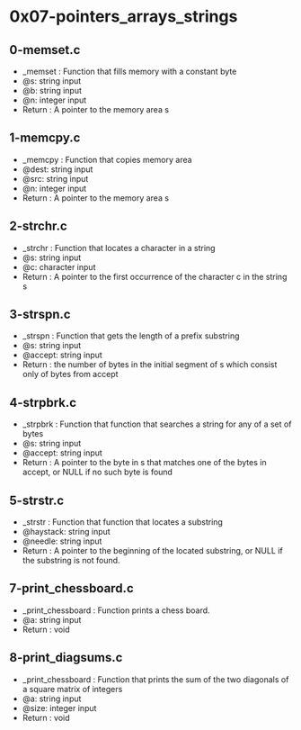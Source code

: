 # 0x07-pointers_arrays_strings
## 0-memset.c
* _memset : Function that fills memory with a constant byte
* @s: string input
* @b: string input
* @n: integer input
* Return : A pointer to the memory area s
## 1-memcpy.c
* _memcpy : Function that copies memory area
* @dest: string input
* @src: string input
* @n: integer input
* Return : A pointer to the memory area s
## 2-strchr.c
* _strchr : Function that locates a character in a string
* @s: string input
* @c: character input
* Return : A pointer to the first occurrence of the character c in the string s
## 3-strspn.c
* _strspn : Function that gets the length of a prefix substring
* @s: string input
* @accept: string input
* Return : the number of bytes in the initial segment of s which consist only of bytes from accept

## 4-strpbrk.c
* _strpbrk : Function that function that searches a string for any of a set of bytes
* @s: string input
* @accept: string input
* Return : A pointer to the byte in s that matches one of the bytes in accept, or NULL if no such byte is found
## 5-strstr.c
* _strstr : Function that function that locates a substring
* @haystack: string input
* @needle: string input
* Return : A pointer to the beginning of the located substring, or NULL if the substring is not found.
## 7-print_chessboard.c
* _print_chessboard : Function prints a chess board.
* @a: string input
* Return : void
## 8-print_diagsums.c
* _print_chessboard : Function that prints the sum of the two diagonals of a square matrix of integers
* @a: string input
* @size: integer input
* Return : void
